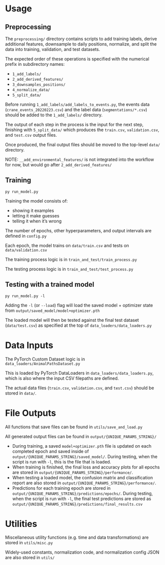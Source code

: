 # Usage

## Preprocessing

The `preprocessing/` directory contains scripts to add training labels, derive additional features, downsample to daily positions, normalize, and split the data into training, validation, and test datasets.

The expected order of these operations is specified with the numerical prefix in subdirectory names:

- `1_add_labels/`
- `2_add_derived_features/`
- `3_downsamples_positions/`
- `4_normalize_data/`
- `5_split_data/`

Before running `1_add_labels/add_labels_to_events.py`, the events data (`crane_events_20220223.csv`) and the label data (`segmentations/*.csv`) should be added to the `1_add_labels/` directory.

The output of each step in the process is the input for the next step, finishing with `5_split_data/` which produces the `train.csv`, `validation.csv`, and `test.csv` output files.

Once produced, the final output files should be moved to the top-level `data/` directory.

NOTE: `__add_environmental_features/` is not integrated into the workflow for now, but would go after `2_add_derived_features/`

## Training

	py run_model.py

Training the model consists of:
- showing it examples
- letting it make guesses
- telling it when it’s wrong

The number of epochs, other hyperparameters, and output intervals are defined in `config.py`

Each epoch, the model trains on `data/train.csv` and tests on `data/validation.csv`

The training process logic is in `train_and_test/train_process.py`

The testing process logic is in `train_and_test/test_process.py`


## Testing with a trained model

	py run_model.py -l

Adding the `-l` (or `--load`) flag will load the saved model + optimizer state from `output/saved_model/model+optimizer.pth`

The loaded model will then be tested against the final test dataset (`data/test.csv`) as specified at the top of `data_loaders/data_loaders.py`


# Data Inputs

The PyTorch Custom Dataset logic is in `data_loaders/AnimalPathsDataset.py`

This is loaded by PyTorch DataLoaders in `data_loaders/data_loaders.py`, which is also where the input CSV filepaths are defined.

The actual data files (`train.csv`, `validation.csv`, and `test.csv`) should be stored in `data/`.


# File Outputs

All functions that save files can be found in `utils/save_and_load.py`

All generated output files can be found in `output/{UNIQUE_PARAMS_STRING}/`

- During training, a saved `model+optimizer.pth` file is updated on each completed epoch and saved inside of `output/{UNIQUE_PARAMS_STRING}/saved_model/`. During testing, when the script is run with `-l`, this is the file that is loaded.
- When training is finished, the final loss and accuracy plots for all epochs are stored in `output/{UNIQUE_PARAMS_STRING}/performance/`.
- When testing a loaded model, the confusion matrix and classification report are also stored in `output/{UNIQUE_PARAMS_STRING}/performance/`.
- Predictions for each training epoch are stored in `output/{UNIQUE_PARAMS_STRING}/predictions/epochs/`. During testing, when the script is run with `-l`, the final test predictions are stored as `output/{UNIQUE_PARAMS_STRING}/predictions/final_results.csv`

# Utilities

Miscellaneous utility functions (e.g. time and data transformations) are stored in `utils/misc.py`

Widely-used constants, normalization code, and normalization config JSON are also stored in `utils/`
